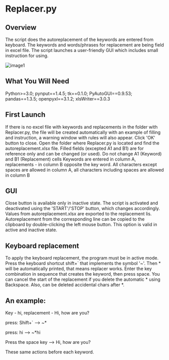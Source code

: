 # Replacer.py
## Overview
The script does the autoreplacement of the keywords are entered from keyboard. The keywords and words/phrases for replacement are being field in excel file. The script launches a user-friendly GUI which includes small instruction for using.

![image1](https://github.com/ViYarem/Autoreplacer_with_GUI/assets/68001529/1a6a04d2-a9fc-4c50-ac01-b76cd92dbc2d)

## What You Will Need
Python>=3.0;
pynput==1.4.5;
tk==0.1.0;
PyAutoGUI==0.9.53;
pandas==1.3.5;
openpyxl==3.1.2;
xlsWriter==3.0.3

## First Launch
If there is no excel file with keywords and replacements in the folder with Replacer.py, the file will be created automatically with an example of filling and instruction, a warning window with rules will also appear.
Click 'OK' button to close.
Open the folder where Replacer.py is located and find the autoreplacement.xlsx file.
Filled fields (excepted A1 and B1) are for reference only and can be changed (or used).
Do not change A1 (Keyword) and B1 (Replacement) cells
Keywords are entered in column A, replacements - in column B opposite the key word. All characters except spaces are allowed in column A, all characters including spaces are allowed in column B

## GUI
Close button is available only in inactive state.
The script is activated and deactivated using the 'START'/'STOP' button, which changes accordingly.
Values from autoreplacement.xlsx are exported to the replacement lis.
Autoreplacement from the corresponding line can be copied to the clipboard by double-clicking the left mouse button. This option is valid in active and inactive state. 

## Keyboard replacement
To apply the keyboard replacement, the program must be in active mode. 
Press the keyboard shortcut shift+` that implements the symbol '~'. Then * will be automatically printed, that means replacer works. 
Enter the key combination in sequence that creates the keyword, then press space.
You can cancel the start of the replacement if you delete the automatic * using Backspace. Also, can be deleted accidental chars after *.

## An example:

Key - hi, replacement - Hi, how are you?

press: Shift+` --> ~*

press: hi -->  ~*hi

Press the space key --> Hi, how are you?

These same actions before each keyword.





